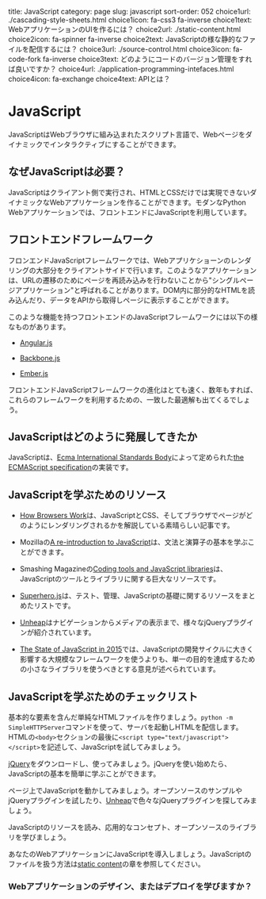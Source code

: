 title: JavaScript
category: page
slug: javascript
sort-order: 052
choice1url: ./cascading-style-sheets.html
choice1icon: fa-css3 fa-inverse
choice1text: WebアプリケーションのUIを作るには？
choice2url: ./static-content.html
choice2icon: fa-spinner fa-inverse
choice2text: JavaScriptの様な静的なファイルを配信するには？
choice3url: ./source-control.html
choice3icon: fa-code-fork fa-inverse
choice3text: どのようにコードのバージョン管理をすれば良いですか？
choice4url: ./application-programming-intefaces.html
choice4icon: fa-exchange
choice4text: APIとは？


# JavaScript
<!-- JavaScript is a small scripting programming language embedded in web browsers 
to enable dynamic content and interaction.  -->
JavaScriptはWebブラウザに組み込まれたスクリプト言語で、Webページをダイナミックでインタラクティブにすることができます。

<!-- ## Why is JavaScript necessary? -->
## なぜJavaScriptは必要？
<!-- JavaScript executes in the client and enables dynamic content and interaction
that is not possible with HTML and CSS alone. Every modern Python web 
application uses JavaScript on the front end.  -->
JavaScriptはクライアント側で実行され、HTMLとCSSだけでは実現できないダイナミックなWebアプリケーションを作ることができます。モダンなPython Webアプリケーションでは、フロントエンドにJavaScriptを利用しています。

<!-- ## Front end frameworks -->
## フロントエンドフレームワーク
<!-- Front end JavaScript frameworks move the rendering for most of a web 
application to the client side. Often these applications are informally 
referred to as "one page apps" because the webpage is not reloaded upon every
click to a new URL. Instead, partial HTML pages are loaded into the 
document object model or data is retrieved through an API call then displayed
on the existing page. -->
フロンエンドJavaScriptフレームワークでは、Webアプリケショーンのレンダリングの大部分をクライアントサイドで行います。このようなアプリケーションは、URLの遷移のためにページを再読み込みを行わないことから"シングルページアプリケーション"と呼ばれることがあります。DOM内に部分的なHTMLを読み込んだり、データをAPIから取得しページに表示することができます。

<!-- Examples of these front end frameworks include: -->
このような機能を持つフロントエンドのJavaScriptフレームワークには以下の様なものがあります。

* [Angular.js](https://angularjs.org/)

* [Backbone.js](http://backbonejs.org/)

* [Ember.js](http://emberjs.com/)

<!-- Front end frameworks are rapidly evolving. Over the next several years 
consensus about good practices for using the frameworks will emerge. -->
フロントエンドJavaScriptフレームワークの進化はとても速く、数年もすれば、これらのフレームワークを利用するための、一致した最適解も出てくるでしょう。

<!-- ## How did JavaScript originate? -->
## JavaScriptはどのように発展してきたか

<!-- JavaScript is an implementation of 
[the ECMAScript specification](https://developer.mozilla.org/en-US/docs/Web/JavaScript/Guide/JavaScript_Overview) 
which is defined by the 
[Ecma International Standards Body](http://www.ecma-international.org/default.htm). -->
JavaScriptは、[Ecma International Standards Body](http://www.ecma-international.org/default.htm)によって定められた[the ECMAScript specification](https://developer.mozilla.org/en-US/docs/Web/JavaScript/Guide/JavaScript_Overview)の実装です。

<!-- ## JavaScript resources -->
## JavaScriptを学ぶためのリソース
<!-- * [How Browsers Work](http://www.html5rocks.com/en/tutorials/internals/howbrowserswork/)
  is a great overview of both JavaScript and CSS as well as how pages are 
  rendered in a browser. -->
* [How Browsers Work](http://www.html5rocks.com/en/tutorials/internals/howbrowserswork/)は、JavaScriptとCSS、そしてブラウザでページがどのようにレンダリングされるかを解説している素晴らしい記事です。

<!-- * [A re-introduction to JavaScript](https://developer.mozilla.org/en-US/docs/Web/JavaScript/A_re-introduction_to_JavaScript)
  by Mozilla walks through the basic syntax and operators. -->
* Mozillaの[A re-introduction to JavaScript](https://developer.mozilla.org/en-US/docs/Web/JavaScript/A_re-introduction_to_JavaScript)は、文法と演算子の基本を学ぶことができます。

<!-- * [Coding tools and JavaScript libraries](http://www.smashingmagazine.com/2011/10/28/useful-coding-workflow-tools-for-web-designers-developers/)
  is a huge list by Smashing Magazine with explanations for each tool and 
  library for working with JavaScript. -->
* Smashing Magazineの[Coding tools and JavaScript libraries](http://www.smashingmagazine.com/2011/10/28/useful-coding-workflow-tools-for-web-designers-developers/)は、JavaScriptのツールとライブラリに関する巨大なリソースです。

<!-- * [Superhero.js](http://superherojs.com/) is an incredibly well designed list
  of resources for how to test, organize, understand and generally work with
  JavaScript. -->
* [Superhero.js](http://superherojs.com/)は、テスト、管理、JavaScriptの基礎に関するリソースをまとめたリストです。

<!-- * [Unheap](http://www.unheap.com/) is an amazing collection of reusable JQuery 
  plugins for everything from navigation to displaying media. -->
* [Unheap](http://www.unheap.com/)はナビゲーションからメディアの表示まで、様々なjQueryプラグインが紹介されています。

<!-- * [The State of JavaScript in 2015](http://www.breck-mckye.com/blog/2014/12/the-state-of-javascript-in-2015/)
  is an opinion piece about favoring small, single-purpose JavaScript libraries 
  over larger frameworks due to churn in the ecosystem. -->
* [The State of JavaScript in 2015](http://www.breck-mckye.com/blog/2014/12/the-state-of-javascript-in-2015/)では、JavaScriptの開発サイクルに大きく影響する大規模なフレームワークを使うよりも、単一の目的を達成するための小さなライブラリを使うべきとする意見が述べられています。

<!-- ## JavaScript learning checklist -->
## JavaScriptを学ぶためのチェックリスト

<i class="fa fa-check-square-o"></i> 
<!-- Create a simple HTML file with basic elements in it. Use the
``python -m SimpleHTTPServer`` command to serve it up. Create a 
``<script type="text/javascript"></script>`` 
element at the end of the ``<body>`` section in the HTML page. Start playing 
with JavaScript within that element to learn the basic syntax. -->
基本的な要素を含んだ単純なHTMLファイルを作りましょう。``python -m SimpleHTTPServer``コマンドを使って、サーバを起動しHTMLを配信します。HTMLの``<body>``セクションの最後に``<script type="text/javascript"></script>``を記述して、JavaScriptを試してみましょう。

<i class="fa fa-check-square-o"></i> 
<!-- Download [JQuery](http://jquery.com/) and add it to the page above your 
JavaScript element. Start working with JQuery and learning how it makes basic
JavaScript easier. -->
[jQuery](http://jquery.com/)をダウンロードし、使ってみましょう。jQueryを使い始めたら、JavaScriptの基本を簡単に学ぶことができます。

<i class="fa fa-check-square-o"></i> 
<!-- Work with JavaScript on the page. Incorporate examples from open source 
projects listed below as well as JQuery plugins. Check out the Unheap link
below to find a large collection of categorized JQuery plugins. -->
ページ上でJavaScriptを動かしてみましょう。オープンソースのサンプルやjQueryプラグインを試したり、[Unheap](http://www.unheap.com/)で色々なjQueryプラグインを探してみましょう。

<i class="fa fa-check-square-o"></i> 
<!-- Check out the JavaScript resources below to learn more about advanced concepts
and open source libraries. -->
JavaScriptのリソースを読み、応用的なコンセプト、オープンソースのライブラリを学びましょう。

<i class="fa fa-check-square-o"></i> 
<!-- Integrate JavaScript into your web application and check the 
[static content](/static-content.html) section for how to host the JavaScript
files. -->
あなたのWebアプリケーションにJavaScriptを導入しましょう。JavaScriptのファイルを扱う方法は[static content](./static-content.html)の章を参照してください。


<!-- ### Do you need to style your app or deploy it next? -->
### Webアプリケーションのデザイン、またはデプロイを学びますか？